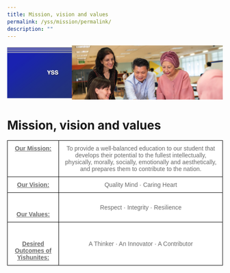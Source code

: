 ```yaml
---
title: Mission, vision and values
permalink: /yss/mission/permalink/
description: ""
---
```

![](/images/yss.png)

Mission, vision and values
==========================

<style type="text/css">
.tg  {border-collapse:collapse;border-spacing:0;}
.tg td{border-color:black;border-style:solid;border-width:1px;font-family:Arial, sans-serif;font-size:14px;
  overflow:hidden;padding:10px 5px;word-break:normal;}
.tg th{border-color:black;border-style:solid;border-width:1px;font-family:Arial, sans-serif;font-size:14px;
  font-weight:normal;overflow:hidden;padding:10px 5px;word-break:normal;}
.tg .tg-kol3{background-color:#FFF;color:#6B6B6B;font-weight:bold;text-align:center;text-decoration:underline;vertical-align:top}
.tg .tg-gaqo{background-color:#FFF;color:#6B6B6B;text-align:center;vertical-align:middle}
</style>
<table class="tg">
<thead>
  <tr>
    <th class="tg-kol3">Our Mission:</th>
    <th class="tg-gaqo"><span style="font-weight:normal;color:#6B6B6B">To provide a well-balanced education to our student that develops their potential to the fullest intellectually, physically, morally, socially, emotionally and aesthetically, and prepares them to contribute to the nation.</span></th>
  </tr>
</thead>
<tbody>
  <tr>
    <td class="tg-kol3">Our Vision:<br></td>
    <td class="tg-gaqo"><span style="background-color:initial">Quality Mind · Caring Heart</span><br></td>
  </tr>
  <tr>
    <td class="tg-kol3"><br><br>Our Values:</td>
    <td class="tg-gaqo"><span style="background-color:initial">Respect · Integrity · Resilience</span><br></td>
  </tr>
  <tr>
    <td class="tg-kol3"><br><br>Desired Outcomes of Yishunites:</td>
    <td class="tg-gaqo"><span style="background-color:initial">A Thinker · An Innovator · A Contributor</span></td>
  </tr>
</tbody>
</table>